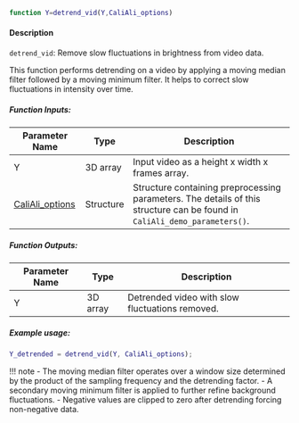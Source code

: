 ```matlab
function Y=detrend_vid(Y,CaliAli_options)
```

#### Description
`detrend_vid`: Remove slow fluctuations in brightness from video data.

This function performs detrending on a video by applying a moving median
filter followed by a moving minimum filter. It helps to correct slow
fluctuations in intensity over time.

##### Function Inputs:
| Parameter Name | Type    | Description                                           |
|----------------|---------|-------------------------------------------------------|
| Y              | 3D array | Input video as a height x width x frames array.        |
|  [CaliAli_options](../../Functions_doc/CaliAli_parameters) | Structure| Structure containing preprocessing parameters. The details of this structure can be found in `CaliAli_demo_parameters()`. |

##### Function Outputs:
| Parameter Name | Type    | Description                                           |
|----------------|---------|-------------------------------------------------------|
| Y              | 3D array | Detrended video with slow fluctuations removed.       |

##### Example usage:
```matlab
Y_detrended = detrend_vid(Y, CaliAli_options);
```

!!! note
    - The moving median filter operates over a window size determined by the product of the sampling frequency and the detrending factor.
    - A secondary moving minimum filter is applied to further refine background fluctuations.
    - Negative values are clipped to zero after detrending forcing non-negative data.